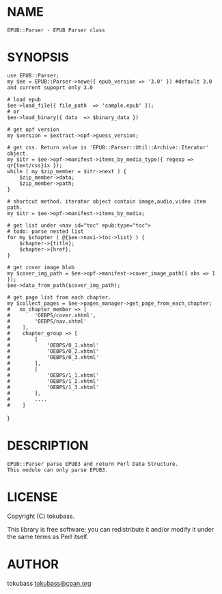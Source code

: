 # NAME

    EPUB::Parser - EPUB Parser class

# SYNOPSIS

    use EPUB::Parser;
    my $ee = EPUB::Parser->newe({ epub_version => '3.0' }) #default 3.0 and current supoprt only 3.0

    # load epub 
    $ee->load_file({ file_path  => 'sample.epub' });
    # or 
    $ee->load_binary({ data  => $binary_data }) 

    # get opf version
    my $version = $extract->opf->guess_version; 

    # get css. Return value is 'EPUB::Parser::Util::Archive::Iterator' object.
    my $itr = $ee->opf->manifest->items_by_media_type({ regexp => qr{text/css}ix });
    while ( my $zip_member = $itr->next ) {
        $zip_member->data;
        $zip_member->path;
    }

    # shortcut method. iterator object contain image,audio,video item path.
    my $itr = $ee->opf->manifest->items_by_media;

    # get list under <nav id="toc" epub:type="toc"> 
    # todo: parse nested list
    for my $chapter ( @{$ee->navi->toc->list} ) {
        $chapter->{title};
        $chapter->{href};
    }

    # get cover image blob
    my $cover_img_path = $ee->opf->manifest->cover_image_path({ abs => 1 });
    $ee->data_from_path($cover_img_path);

    # get page list from each chapter.
    my $collect_pages = $ee->pages_manager->get_page_from_each_chapter;
    #   no_chapter_member => [
    #        'OEBPS/cover.xhtml',
    #        'OEBPS/nav.xhtml'
    #    ],
    #    chapter_group => [
    #        [
    #            'OEBPS/0_1.xhtml'
    #            'OEBPS/0_2.xhtml'
    #            'OEBPS/0_3.xhtml'
    #        ],
    #        [
    #            'OEBPS/1_1.xhtml'
    #            'OEBPS/1_2.xhtml'
    #            'OEBPS/1_3.xhtml'
    #        ],
    #        ....
    #    ]

}
 



# DESCRIPTION

    EPUB::Parser parse EPUB3 and return Perl Data Structure.
    This module can only parse EPUB3.

# LICENSE

Copyright (C) tokubass.

This library is free software; you can redistribute it and/or modify
it under the same terms as Perl itself.

# AUTHOR

tokubass <tokubass@cpan.org>
